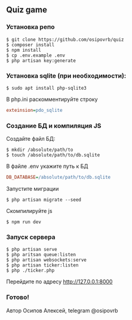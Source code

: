 ## Quiz game
### Установка репо
```shell
$ git clone https://github.com/osipovrb/quiz
$ composer install
$ npm install
$ cp .env.example .env
$ php artisan key:generate
```
### Установка sqlite (при необходимости):
```shell
$ sudo apt install php-sqlite3
```
В php.ini раскомментируйте строку
```ini
exteinsion=pdo_sqlite
```
### Создание БД и компиляция JS
Создайте файл БД:
```shell
$ mkdir /absolute/path/to
$ touch /absolute/path/to/db.sqlite
```
В файле .env укажите путь к БД
```ini
DB_DATABASE=/absolute/path/to/db.sqlite
```
Запустите миграции
```shell
$ php artisan migrate --seed
```
Скомпилируйте js
```shell
$ npm run dev
```
### Запуск сервера
```shell
$ php artisan serve
$ php aritsan queue:listen
$ php artisan websockets:serve
$ php artisan ticker:listen
$ php ./ticker.php
```
Перейдите по адресу http://127.0.0.1:8000
### Готово!
Автор Осипов Алексей, telegram @osipovrb
